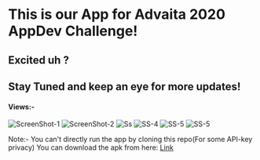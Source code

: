 # This is our App for Advaita 2020 AppDev Challenge!

## Excited uh ?

## Stay Tuned and keep an eye for more updates!

#### Views:-

![ScreenShot-1](ScreenShot/ezgif.com-gif-maker.gif) ![ScreenShot-2](ScreenShot/rsz_ss2.jpg) ![Ss](ScreenShot/my.jpg)
![SS-4](ScreenShot/rsz_1ss1.jpg) ![SS-5](ScreenShot/rsz_ss4.jpg)
![SS-5](ScreenShot/rsz_ss00.jpg)


Note:- You can't directly run the app by cloning this repo(For some API-key privacy)
You can download the apk from here: [Link](https://drive.google.com/drive/folders/1N46mGkXwy6byL2iBHR31jJDSp_6-yNtL?usp=sharing)